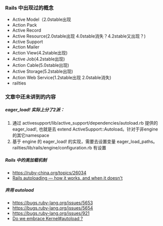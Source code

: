 ### Rails 中出现过的概念
- Active Model（2.0stable出现
- Action Pack
- Active Record
- Active Resource(2.0stable出现 4.0stable消失？4.2stable又出现？)
- Active Support
- Action Mailer
- Action View(4.2stable出现)
- Active Job(4.2stable出现)
- Action Cable(5.0stable出现)
- Active Storage(5.2stable出现)
- Action Web Service(1.2stable出现 2.0stable消失)
- railties

### 文章中还未讲到的内容
##### eager_load! 实际上分了2派：
1. 通过 activesupport/lib/active_support/dependencies/autoload.rb 提供的 eager_load!, 也就是去 extend ActiveSupport::Autoload。针对于非engine的其它namespace
2. 基于 engine 的 eager_load! 的实现，需要去设置变量 eager_load_paths。railties/lib/rails/engine/configuration.rb 有设置

##### Rails 中的类加载机制
- https://ruby-china.org/topics/26034
- [Rails autoloading — how it works, and when it doesn't](https://urbanautomaton.com/blog/2013/08/27/rails-autoloading-hell/)

##### 弃用 autoload
- https://bugs.ruby-lang.org/issues/5653
- https://bugs.ruby-lang.org/issues/5654
- https://bugs.ruby-lang.org/issues/921
- [Do we embrace Kernel#autoload ? ](https://github.com/ruby-concurrency/concurrent-ruby/issues/395)